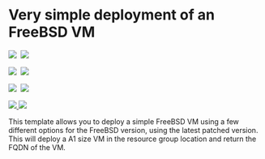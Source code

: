 # Very simple deployment of an FreeBSD VM

<IMG SRC="https://azbotstorage.blob.core.windows.net/badges/101-vm-simple-freebsd/PublicLastTestDate.svg" />&nbsp;
<IMG SRC="https://azbotstorage.blob.core.windows.net/badges/101-vm-simple-freebsd/PublicDeployment.svg" />&nbsp;

<IMG SRC="https://azbotstorage.blob.core.windows.net/badges/101-vm-simple-freebsd/FairfaxLastTestDate.svg" />&nbsp;
<IMG SRC="https://azbotstorage.blob.core.windows.net/badges/101-vm-simple-freebsd/FairfaxDeployment.svg" />&nbsp;

<IMG SRC="https://azbotstorage.blob.core.windows.net/badges/101-vm-simple-freebsd/BestPracticeResult.svg" />&nbsp;
<IMG SRC="https://azbotstorage.blob.core.windows.net/badges/101-vm-simple-freebsd/CredScanResult.svg" />&nbsp;

<a href="https://portal.azure.com/#create/Microsoft.Template/uri/https%3A%2F%2Fraw.githubusercontent.com%2FAzure%2Fazure-quickstart-templates%2Fmaster%2F101-vm-simple-freebsd%2Fazuredeploy.json" target="_blank">
    <img src="http://azuredeploy.net/deploybutton.png"/>
</a>
<a href="http://armviz.io/#/?load=https%3A%2F%2Fraw.githubusercontent.com%2FAzure%2Fazure-quickstart-templates%2Fmaster%2F101-vm-simple-freebsd%2Fazuredeploy.json" target="_blank">
    <img src="http://armviz.io/visualizebutton.png"/>
</a>


This template allows you to deploy a simple FreeBSD VM using a few different options for the FreeBSD version, using the latest patched version. This will deploy a A1 size VM in the resource group location and return the FQDN of the VM.

